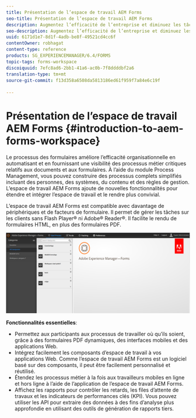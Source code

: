 ```yaml
---
title: Présentation de l’espace de travail AEM Forms
seo-title: Présentation de l’espace de travail AEM Forms
description: Augmentez l’efficacité de l’entreprise et diminuez les tâches d’administration grâce à l’automatisation des processus d’entreprise via l’espace de travail LiveCycle AEM Forms.
seo-description: Augmentez l’efficacité de l’entreprise et diminuez les tâches d’administration grâce à l’automatisation des processus d’entreprise via l’espace de travail LiveCycle AEM Forms.
uuid: 6171d1e7-8d1f-4adb-be8f-49521cd4cc6f
contentOwner: robhagat
content-type: reference
products: SG_EXPERIENCEMANAGER/6.4/FORMS
topic-tags: forms-workspace
discoiquuid: 7efc8ad6-2bb1-41a6-ac0b-7f8ddddbf2a6
translation-type: tm+mt
source-git-commit: f13d358a6508da5813186ed61f959f7a84e6c19f

---
```



# Présentation de l’espace de travail AEM Forms {#introduction-to-aem-forms-workspace}

Le processus des formulaires améliore l’efficacité organisationnelle en automatisant et en fournissant une visibilité des processus métier critiques relatifs aux documents et aux formulaires. À l’aide du module Process Management, vous pouvez construire des processus complets simplifiés incluant des personnes, des systèmes, du contenu et des règles de gestion. L’espace de travail AEM Forms ajoute de nouvelles fonctionnalités pour étendre et intégrer l’espace de travail et le rendre plus convivial.

L’espace de travail AEM Forms est compatible avec davantage de périphériques et de facteurs de formulaire. Il permet de gérer les tâches sur les clients sans Flash Player® ni Adobe® Reader®. Il facilite le rendu de formulaires HTML, en plus des formulaires PDF.

![html-ws](assets/html-ws.png)

**Fonctionnalités essentielles**:

* Permettez aux participants aux processus de travailler où qu’ils soient, grâce à des formulaires PDF dynamiques, des interfaces mobiles et des applications Web.
* Intégrez facilement les composants d’espace de travail à vos applications Web. Comme l’espace de travail AEM Forms est un logiciel basé sur des composants, il peut être facilement personnalisé et réutilisé.
* Étendez les processus métier à la fois aux travailleurs mobiles en ligne et hors ligne à l’aide de l’application de l’espace de travail AEM Forms.
* Affichez les rapports pour contrôler les retards, les files d’attente de travaux et les indicateurs de performances clés (KPI). Vous pouvez utiliser les API pour extraire des données à des fins d’analyse plus approfondie en utilisant des outils de génération de rapports tiers.

